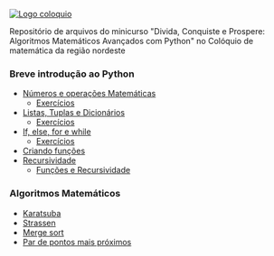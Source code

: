
[![Logo coloquio](https://sbm.org.br/coloquio-nordeste-6/wp-content/uploads/sites/35/2024/09/cropped-Logo.png)]([https://www.microsoft.com](https://sbm.org.br/coloquio-nordeste-6/))



Repositório de arquivos do minicurso "Divida, Conquiste e Prospere: Algoritmos Matemáticos Avançados com Python" no Colóquio de matemática da região nordeste


### Breve introdução ao Python

- [Números e operações Matemáticas](https://colab.research.google.com/drive/1BVYqBgJ2JcK_rQBbTXGbJgH_a2N3Hm-Y?usp=sharing)
  - [Exercícios](https://colab.research.google.com/drive/13UCCnRfj7ejwEuKYGDF-aUCiirb-csA2?usp=sharing)
- [Listas, Tuplas e Dicionários](https://colab.research.google.com/drive/1xymB3-OzGTeVWRbWYQWZ5kwzM2Wg_voB?usp=sharing)
  - [Exercícios](https://colab.research.google.com/drive/13UCCnRfj7ejwEuKYGDF-aUCiirb-csA2?usp=sharing)   
- [If, else, for e while](https://colab.research.google.com/drive/1JQFofEaHUY1XAmr1s8TVmxlfoN3Kp1eA?usp=sharing)
   - [Exercícios](https://colab.research.google.com/drive/13UCCnRfj7ejwEuKYGDF-aUCiirb-csA2?usp=sharing)
- [Criando funções](https://colab.research.google.com/drive/1JQFofEaHUY1XAmr1s8TVmxlfoN3Kp1eA?usp=sharing)
- [Recursividade](https://colab.research.google.com/drive/1XTsCKqjRS7sto_mEzXwHUX6b65jWtPat?usp=sharing)
  - [Funções e Recursividade](https://colab.research.google.com/drive/1d69lp2SuaV7c9k31qB_D87Rz9Zdq81Rv?usp=sharing) 


###  Algoritmos Matemáticos
- [Karatsuba](https://colab.research.google.com/drive/1y3KcyEEz0G1NGCMK8pPZjTES1_tZTYhl?usp=sharing)
- [Strassen](https://colab.research.google.com/drive/1y3KcyEEz0G1NGCMK8pPZjTES1_tZTYhl?usp=sharing)
- [Merge sort](https://colab.research.google.com/drive/19umyHi3TA7MoL0tI4yOxyi6He8aYN7sI?usp=sharing)
- [Par de pontos mais próximos](https://colab.research.google.com/drive/1vXzkSmGCxW18_VmfhpM-S2uWLYD6T6Kl?usp=sharing)
